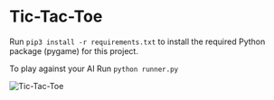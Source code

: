 # Tic-Tac-Toe

Run `pip3 install -r requirements.txt` to install the required Python package (pygame) for this project. 


To play against your AI Run  ` python runner.py `



![Tic-Tac-Toe](https://github.com/hamidezrb/Tic-Tac-Toe/assets/108920011/596c7bda-91fb-458e-abe6-9b1bbbc62643)
